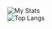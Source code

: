 ![My Stats](https://github-readme-stats.vercel.app/api?username=darkceius&show_icons=true&theme=github_dark_dimmed )        
![Top Langs](https://github-readme-stats.vercel.app/api/top-langs/?username=darkceius&layout=compact&theme=github_dark_dimmed )
<!--
**darkceius/darkceius** is a ✨ _special_ ✨ repository because its `README.md` (this file) appears on your GitHub profile.

Here are some ideas to get you started:

- 🔭 I’m currently working on ...
- 🌱 I’m currently learning ...
- 👯 I’m looking to collaborate on ...
- 🤔 I’m looking for help with ...
- 💬 Ask me about ...
- 📫 How to reach me: ...
- 😄 Pronouns: ...
- ⚡ Fun fact: ...
-->
